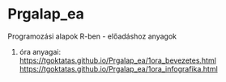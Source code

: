 # Prgalap_ea
Programozási alapok R-ben - előadáshoz anyagok
<br/>
1. óra anyagai:<br/>
https://tgoktatas.github.io/Prgalap_ea/1ora_bevezetes.html <br/>
https://tgoktatas.github.io/Prgalap_ea/1ora_infografika.html <br/>


